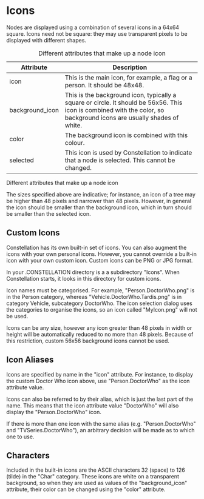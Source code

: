 # Icons

Nodes are displayed using a combination of several icons in a 64x64
square. Icons need not be square: they may use transparent pixels to be
displayed with different shapes.

<table data-border="1">
<caption>Different attributes that make up a node icon</caption>
<thead>
<tr class="header">
<th scope="col">Attribute</th>
<th scope="col">Description</th>
</tr>
</thead>
<tbody>
<tr class="odd">
<td>icon</td>
<td>This is the main icon, for example, a flag or a person. It should be 48x48.</td>
</tr>
<tr class="even">
<td>background_icon</td>
<td>This is the background icon, typically a square or circle. It should be 56x56. This icon is combined with the color, so background icons are usually shades of white.</td>
</tr>
<tr class="odd">
<td>color</td>
<td>The background icon is combined with this colour.</td>
</tr>
<tr class="even">
<td>selected</td>
<td>This icon is used by Constellation to indicate that a node is selected. This cannot be changed.</td>
</tr>
</tbody>
</table>

Different attributes that make up a node icon

The sizes specified above are indicative; for instance, an icon of a
tree may be higher than 48 pixels and narrower than 48 pixels. However,
in general the icon should be smaller than the background icon, which in
turn should be smaller than the selected icon.

## Custom Icons

Constellation has its own built-in set of icons. You can also augment
the icons with your own personal icons. However, you cannot override a
built-in icon with your own custom icon. Custom icons can be PNG or JPG
format.

In your .CONSTELLATION directory is a a subdirectory "Icons". When
Constellation starts, it looks in this directory for custom icons.

Icon names must be categorised. For example, "Person.DoctorWho.png" is
in the Person category, whereas "Vehicle.DoctorWho.Tardis.png" is in
category Vehicle, subcategory DoctorWho. The icon selection dialog uses
the categories to organise the icons, so an icon called "MyIcon.png"
will not be used.

Icons can be any size, however any icon greater than 48 pixels in width
or height will be automatically reduced to no more than 48 pixels.
Because of this restriction, custom 56x56 background icons cannot be
used.

## Icon Aliases

Icons are specified by name in the "icon" attribute. For instance, to
display the custom Doctor Who icon above, use "Person.DoctorWho" as the
icon attribute value.

Icons can also be referred to by their alias, which is just the last
part of the name. This means that the icon attribute value "DoctorWho"
will also display the "Person.DoctorWho" icon.

If there is more than one icon with the same alias (e.g.
"Person.DoctorWho" and "TVSeries.DoctorWho"), an arbitrary decision will
be made as to which one to use.

## Characters

Included in the built-in icons are the ASCII characters 32 (space) to
126 (tilde) in the "Char" category. These icons are white on a
transparent background, so when they are used as values of the
"background_icon" attribute, their color can be changed using the
"color" attribute.
